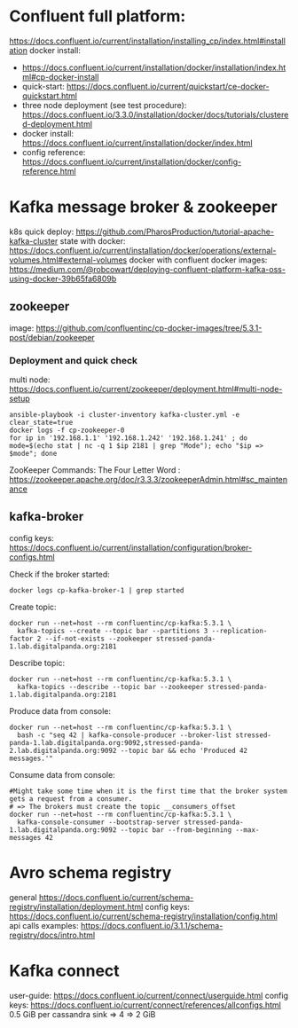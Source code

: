 
# Confluent full platform:
https://docs.confluent.io/current/installation/installing_cp/index.html#installation
docker install: 
 - https://docs.confluent.io/current/installation/docker/installation/index.html#cp-docker-install
 - quick-start: https://docs.confluent.io/current/quickstart/ce-docker-quickstart.html
 - three node deployment (see test procedure): https://docs.confluent.io/3.3.0/installation/docker/docs/tutorials/clustered-deployment.html
 - docker install: https://docs.confluent.io/current/installation/docker/index.html
 - config reference: https://docs.confluent.io/current/installation/docker/config-reference.html
# Kafka message broker & zookeeper
k8s quick deploy: https://github.com/PharosProduction/tutorial-apache-kafka-cluster
state with docker: https://docs.confluent.io/current/installation/docker/operations/external-volumes.html#external-volumes
docker with confluent docker images:  https://medium.com/@robcowart/deploying-confluent-platform-kafka-oss-using-docker-39b65fa6809b

## zookeeper
image: https://github.com/confluentinc/cp-docker-images/tree/5.3.1-post/debian/zookeeper
### Deployment and quick check
multi node: https://docs.confluent.io/current/zookeeper/deployment.html#multi-node-setup
```shell script
ansible-playbook -i cluster-inventory kafka-cluster.yml -e clear_state=true
docker logs -f cp-zookeeper-0
for ip in '192.168.1.1' '192.168.1.242' '192.168.1.241' ; do mode=$(echo stat | nc -q 1 $ip 2181 | grep "Mode"); echo "$ip => $mode"; done
```
ZooKeeper Commands: The Four Letter Word : https://zookeeper.apache.org/doc/r3.3.3/zookeeperAdmin.html#sc_maintenance

## kafka-broker
config keys: https://docs.confluent.io/current/installation/configuration/broker-configs.html

Check if the broker started:
```shell script
docker logs cp-kafka-broker-1 | grep started
```

Create topic: 
```shell script
docker run --net=host --rm confluentinc/cp-kafka:5.3.1 \
  kafka-topics --create --topic bar --partitions 3 --replication-factor 2 --if-not-exists --zookeeper stressed-panda-1.lab.digitalpanda.org:2181

```

Describe topic: 
```shell script
docker run --net=host --rm confluentinc/cp-kafka:5.3.1 \
  kafka-topics --describe --topic bar --zookeeper stressed-panda-1.lab.digitalpanda.org:2181
```

Produce data from console:
```shell script
docker run --net=host --rm confluentinc/cp-kafka:5.3.1 \
  bash -c "seq 42 | kafka-console-producer --broker-list stressed-panda-1.lab.digitalpanda.org:9092,stressed-panda-2.lab.digitalpanda.org:9092 --topic bar && echo 'Produced 42 messages.'"
```

Consume data from console:
```shell script
#Might take some time when it is the first time that the broker system gets a request from a consumer.
# => The brokers must create the topic __consumers_offset
docker run --net=host --rm confluentinc/cp-kafka:5.3.1 \
  kafka-console-consumer --bootstrap-server stressed-panda-1.lab.digitalpanda.org:9092 --topic bar --from-beginning --max-messages 42
```

# Avro schema registry
general https://docs.confluent.io/current/schema-registry/installation/deployment.html
config keys: https://docs.confluent.io/current/schema-registry/installation/config.html
api calls examples: https://docs.confluent.io/3.1.1/schema-registry/docs/intro.html



# Kafka connect
user-guide: https://docs.confluent.io/current/connect/userguide.html
config keys: https://docs.confluent.io/current/connect/references/allconfigs.html
    0.5 GiB per cassandra sink => 4 => 2 GiB
